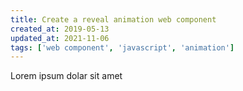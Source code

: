 ```yaml
---
title: Create a reveal animation web component
created_at: 2019-05-13
updated_at: 2021-11-06
tags: ['web component', 'javascript', 'animation']
---
```

Lorem ipsum dolar sit amet